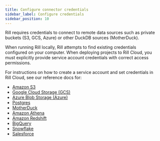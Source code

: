 ```yaml
---
title: Configure connector credentials
sidebar_label: Configure credentials
sidebar_position: 10
---
```


Rill requires credentials to connect to remote data sources such as private buckets (S3, GCS, Azure) or other DuckDB sources (MotherDuck).

When running Rill locally, Rill attempts to find existing credentials configured on your computer. When deploying projects to Rill Cloud, you must explicitly provide service account credentials with correct access permissions.

For instructions on how to create a service account and set credentials in Rill Cloud, see our reference docs for:

- [Amazon S3](./s3.md)
- [Google Cloud Storage (GCS)](./gcs.md)
- [Azure Blob Storage (Azure)](./azure.md)
- [Postgres](./postgres.md)
- [MotherDuck](./motherduck.md)
- [Amazon Athena](./athena.md)
- [Amazon Redshift](./redshift.md)
- [BigQuery](./bigquery.md)
- [Snowflake](./snowflake.md)
- [Salesforce](./salesforce.md)
